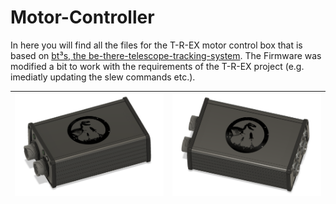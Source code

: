 # Motor-Controller
In here you will find all the files for the T-R-EX motor control box that is based on [bt³s, the be-there-telescope-tracking-system](https://github.com/fr3dn3t/bttts "bt³s, the "). The Firmware was modified a bit to work with the requirements of the T-R-EX project (e.g. imediatly updating the slew commands etc.). 

| [![View left](https://github.com/T-R-EX/Motor-Controller/blob/master/IMG/left-view.PNG "View left")](https://github.com/T-R-EX/Motor-Controller/blob/master/IMG/left-view.PNG "View left")  | [![view right](https://github.com/T-R-EX/Motor-Controller/blob/master/IMG/right-view.PNG "view right")](https://github.com/T-R-EX/Motor-Controller/blob/master/IMG/right-view.PNG "view right")  |
| ------------ | ------------ |


